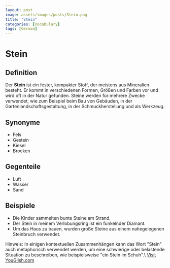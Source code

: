 ```yaml
---
layout: post
image: assets/images/posts/Stein.png
title: "Stein"
categories: [Vocabulary]
tags: [German]
---
```

# Stein

## Definition
Der **Stein** ist ein fester, kompakter Stoff, der meistens aus Mineralien besteht. Er kommt in verschiedenen Formen, Größen und Farben vor und wird oft in der Natur gefunden. Steine werden für mehrere Zwecke verwendet, wie zum Beispiel beim Bau von Gebäuden, in der Gartenlandschaftsgestaltung, in der Schmuckherstellung und als Werkzeug.

## Synonyme
- Fels
- Gestein
- Kiesel
- Brocken

## Gegenteile
- Luft
- Wasser
- Sand

## Beispiele
- Die Kinder sammelten bunte Steine am Strand.
- Der Stein in meinem Verlobungsring ist ein funkelnder Diamant.
- Um das Haus zu bauen, wurden große Steine aus einem nahegelegenen Steinbruch verwendet.

Hinweis: In einigen kontextuellen Zusammenhängen kann das Wort "Stein" auch metaphorisch verwendet werden, um eine schwierige oder belastende Situation zu beschreiben, wie beispielsweise "ein Stein im Schuh".\ <a id="yg-widget-0" class="youglish-widget" data-query="Stein" data-lang="german" data-components="8412" data-auto-start="0" data-bkg-color="theme_light" data-title="How%20to%20pronounce%20Stein%20in%20German"  rel="nofollow" href="https://youglish.com">Visit YouGlish.com</a><script async src="https://youglish.com/public/emb/widget.js" charset="utf-8"></script>